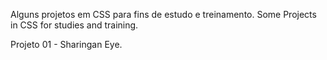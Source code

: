 Alguns projetos em CSS para fins de estudo e treinamento.
Some Projects in CSS for studies and training.


Projeto 01 - Sharingan Eye.
